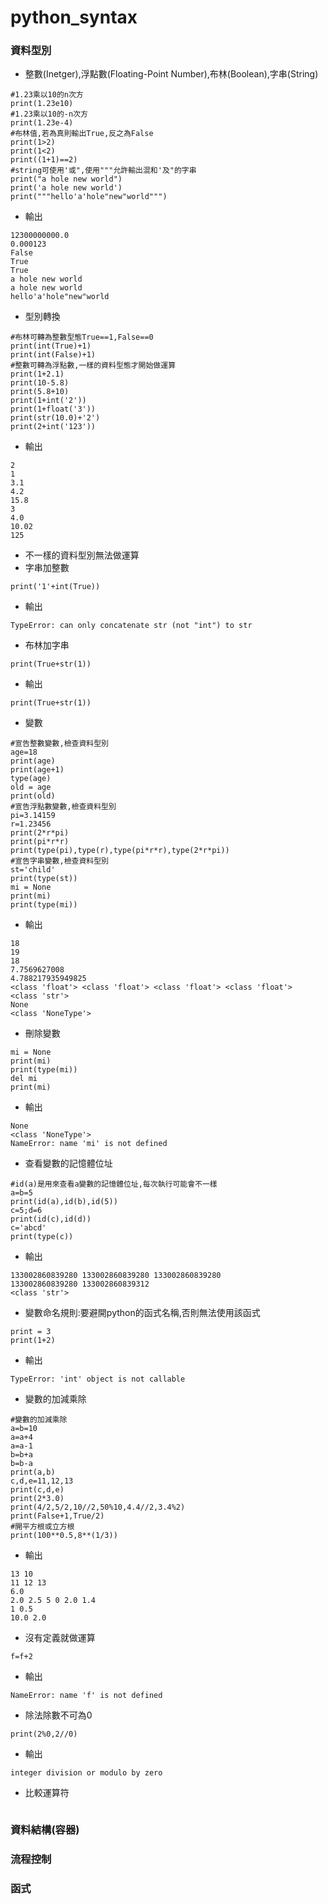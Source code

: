 # python_syntax
### 資料型別
- 整數(Inetger),浮點數(Floating-Point Number),布林(Boolean),字串(String)
```
#1.23乘以10的n次方
print(1.23e10)
#1.23乘以10的-n次方
print(1.23e-4)
#布林值,若為真則輸出True,反之為False
print(1>2)
print(1<2)
print((1+1)==2)
#string可使用'或",使用"""允許輸出混和'及"的字串
print("a hole new world")
print('a hole new world')
print("""hello'a'hole"new"world""")
```
- 輸出
```
12300000000.0
0.000123
False
True
True
a hole new world
a hole new world
hello'a'hole"new"world
```
- 型別轉換
```
#布林可轉為整數型態True==1,False==0
print(int(True)+1)
print(int(False)+1)
#整數可轉為浮點數,一樣的資料型態才開始做運算
print(1+2.1)
print(10-5.8)
print(5.8+10)
print(1+int('2'))
print(1+float('3'))
print(str(10.0)+'2')
print(2+int('123'))
```
- 輸出
```
2
1
3.1
4.2
15.8
3
4.0
10.02
125
```
- 不一樣的資料型別無法做運算
- 字串加整數
```
print('1'+int(True))
```
- 輸出
```
TypeError: can only concatenate str (not "int") to str
```
- 布林加字串
```
print(True+str(1))
```
- 輸出
```
print(True+str(1))
```
- 變數
```
#宣告整數變數,檢查資料型別
age=18
print(age)
print(age+1)
type(age)
old = age
print(old)
#宣告浮點數變數,檢查資料型別
pi=3.14159
r=1.23456
print(2*r*pi)
print(pi*r*r)
print(type(pi),type(r),type(pi*r*r),type(2*r*pi))
#宣告字串變數,檢查資料型別
st='child'
print(type(st))
mi = None
print(mi)
print(type(mi))
```
- 輸出
```
18
19
18
7.7569627008
4.788217935949825
<class 'float'> <class 'float'> <class 'float'> <class 'float'>
<class 'str'>
None
<class 'NoneType'>
```
- 刪除變數
```
mi = None
print(mi)
print(type(mi))
del mi
print(mi)
```
- 輸出
```
None
<class 'NoneType'>
NameError: name 'mi' is not defined
```
- 查看變數的記憶體位址
```
#id(a)是用來查看a變數的記憶體位址,每次執行可能會不一樣
a=b=5
print(id(a),id(b),id(5))
c=5;d=6
print(id(c),id(d))
c='abcd'
print(type(c))
```
- 輸出
```
133002860839280 133002860839280 133002860839280
133002860839280 133002860839312
<class 'str'>
```
- 變數命名規則:要避開python的函式名稱,否則無法使用該函式
```
print = 3
print(1+2)
```
- 輸出
```
TypeError: 'int' object is not callable
```
- 變數的加減乘除
```
#變數的加減乘除
a=b=10
a=a+4
a=a-1
b=b+a
b=b-a
print(a,b)
c,d,e=11,12,13
print(c,d,e)
print(2*3.0)
print(4/2,5/2,10//2,50%10,4.4//2,3.4%2)
print(False+1,True/2)
#開平方根或立方根
print(100**0.5,8**(1/3))
```
- 輸出
```
13 10
11 12 13
6.0
2.0 2.5 5 0 2.0 1.4
1 0.5
10.0 2.0
```
- 沒有定義就做運算
```
f=f+2
```
- 輸出
```
NameError: name 'f' is not defined
```
- 除法除數不可為0
```
print(2%0,2//0)
```
- 輸出
```
integer division or modulo by zero
```
- 比較運算符
```
```
### 資料結構(容器)
### 流程控制
### 函式
